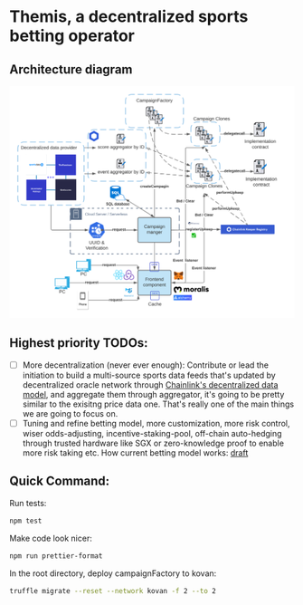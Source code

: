 # Themis, a decentralized sports betting operator

## Architecture diagram
![](./themis_arch.png)
## Highest priority TODOs:
- [ ] More decentralization (never ever enough): Contribute or lead the initiation to build a multi-source sports data feeds that's updated by decentralized oracle network through [Chainlink's decentralized data model](https://docs.chain.link/docs/architecture-decentralized-model/), and aggregate them through aggregator, it's going to be pretty similar to the exisitng price data one. That's really one of the main things we are going to focus on.
- [ ] Tuning and refine betting model, more customization, more risk control, wiser odds-adjusting, incentive-staking-pool, off-chain auto-hedging through trusted hardware like SGX or zero-knowledge proof to enable more risk taking etc. How current betting model works: [draft](https://www.overleaf.com/read/dkqrftktbrnv)

## Quick Command: 
Run tests: 
```bash
npm test
```
Make code look nicer:
```bash
npm run prettier-format
```
In the root directory, deploy campaignFactory to kovan:
```bash
truffle migrate --reset --network kovan -f 2 --to 2 
```
